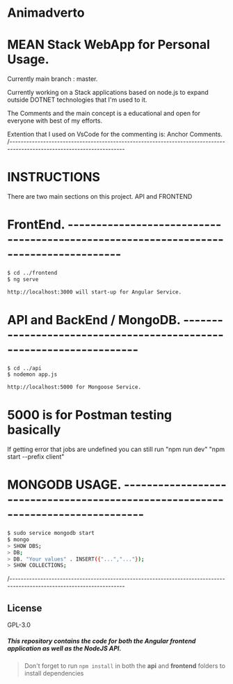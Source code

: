 # Animadverto


# MEAN Stack WebApp for Personal Usage.

Currently main branch : master.

Currently working on a Stack applications based on node.js to expand outside DOTNET 
technologies that I'm used to it.

The Comments and the main concept is a educational and open for everyone with best of my efforts.

Extention that I used on VsCode for the commenting is: Anchor Comments.
/-----------------------------------------------------------------------------------------------------------------------

# INSTRUCTIONS

There are two main sections on this project. API and FRONTEND

# FrontEnd. -------------------------------------------------------------------------------------

```sh
$ cd ../frontend
$ ng serve
```

```sh
http://localhost:3000 will start-up for Angular Service.
```

# API and BackEnd / MongoDB. --------------------------------------------------------------------

```sh
$ cd ../api
$ nodemon app.js
```
```sh
http://localhost:5000 for Mongoose Service.
```
# 5000 is for Postman testing basically

If getting error that jobs are undefined you can still run "npm run dev" "npm start --prefix client"

# MONGODB USAGE. --------------------------------------------------------------------------------

```sh
$ sudo service mongodb start
$ mongo
> SHOW DBS;
> DB;
> DB. "Your values" . INSERT({"...","..."});
> SHOW COLLECTIONS;
```
/-----------------------------------------------------------------------------------------------------------------------

## License

GPL-3.0

##### This repository contains the code for both the Angular frontend application as well as the NodeJS API. 

> Don't forget to run `npm install` in both the **api** and **frontend** folders to install dependencies
